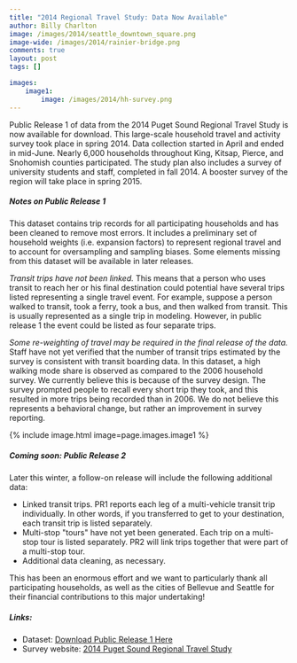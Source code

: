 ```yaml
---
title: "2014 Regional Travel Study: Data Now Available"
author: Billy Charlton
image: /images/2014/seattle_downtown_square.png
image-wide: /images/2014/rainier-bridge.png
comments: true
layout: post
tags: []

images:
    image1:
        image: /images/2014/hh-survey.png
---
```

[website]: https://survey.psrc.org/web/pages/home
[data]: http://www.psrc.org/data/transportation/travel-surveys/2014-household

Public Release 1 of data from the 2014 Puget Sound Regional Travel Study is now available for download.  This large-scale household travel and activity survey took place in spring 2014. Data collection started in April and ended in mid-June. Nearly 6,000 households throughout King, Kitsap, Pierce, and Snohomish counties participated. The study plan also includes a survey of university students and staff, completed in fall 2014. A booster survey of the region will take place in spring 2015.


##### Notes on Public Release 1

This dataset contains trip records for all participating households and has been cleaned to remove most errors. It includes a preliminary set of household weights (i.e. expansion factors) to represent regional travel and to account for oversampling and sampling biases. Some elements missing from this dataset will be available in later releases.

*Transit trips have not been linked.*  This means that a person who uses transit to reach her or his final destination could potential have several trips listed representing a single travel event. For example, suppose a person walked to transit, took a ferry, took a bus, and then walked from transit. This is usually represented as a single trip in modeling. However, in public release 1 the event could be listed as four separate trips.

*Some re-weighting of travel may be required in the final release of the data.* Staff have not yet verified that the number of transit trips estimated by the survey is consistent with transit boarding data. In this dataset, a high walking mode share is observed as compared to the 2006 household survey. We currently believe this is because of the survey design. The survey prompted people to recall every short trip they took, and this resulted in more trips being recorded than in 2006. We do not believe this represents a behavioral change, but rather an improvement in survey reporting.

{% include image.html image=page.images.image1 %}


##### Coming soon: Public Release 2

Later this winter, a follow-on release will include the following additional data:

* Linked transit trips. PR1 reports each leg of a multi-vehicle transit trip individually. In other words, if you transferred to get to your destination, each transit trip is listed separately.
* Multi-stop "tours" have not yet been generated. Each trip on a multi-stop tour is listed separately. PR2 will link trips together that were part of a multi-stop tour.
* Additional data cleaning, as necessary.

This has been an enormous effort and we want to particularly thank all participating households, as well as the cities of Bellevue and Seattle for their financial contributions to this major undertaking!

##### Links:
* Dataset: [Download Public Release 1 Here][data]
* Survey website:  [2014 Puget Sound Regional Travel Study][website]

